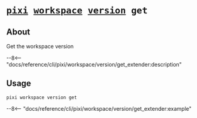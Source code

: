 <!--- This file is autogenerated. Do not edit manually! -->
# <code>[pixi](../../../pixi.md) [workspace](../../workspace.md) [version](../version.md) get</code>

## About
Get the workspace version

--8<-- "docs/reference/cli/pixi/workspace/version/get_extender:description"

## Usage
```
pixi workspace version get
```

--8<-- "docs/reference/cli/pixi/workspace/version/get_extender:example"
